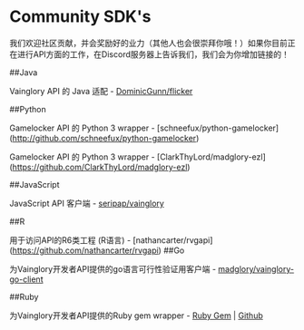 # Community SDK's

我们欢迎社区贡献，并会奖励好的业力（其他人也会很崇拜你哦！）如果你目前正在进行API方面的工作，在Discord服务器上告诉我们，我们会为你增加链接的！

##Java

Vainglory API 的 Java 适配 - [DominicGunn/flicker](http://github.com/DominicGunn/flicker)

##Python

Gamelocker API 的 Python 3 wrapper - [schneefux/python-gamelocker]
(http://github.com/schneefux/python-gamelocker)

Gamelocker API 的 Python 3 wrapper - [ClarkThyLord/madglory-ezl]
(https://github.com/ClarkThyLord/madglory-ezl)

##JavaScript

JavaScript API 客户端 - [seripap/vainglory](https://github.com/seripap/vainglory)

##R

用于访问API的R6类工程 (R语言) - [nathancarter/rvgapi]
(https://github.com/nathancarter/rvgapi)
##Go

为Vainglory开发者API提供的go语言可行性验证用客户端 - [madglory/vainglory-go-client](https://github.com/madglory/vainglory-go-client)

##Ruby

为Vainglory开发者API提供的Ruby gem wrapper -
[Ruby Gem](https://rubygems.org/gems/vainglory-api) | 
[Github](https://github.com/cbortz/vainglory-api-ruby)
